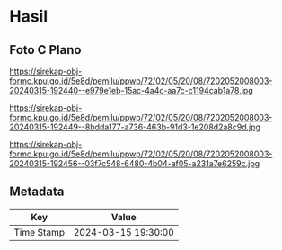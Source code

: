 # Hasil

## Foto C Plano

https://sirekap-obj-formc.kpu.go.id/5e8d/pemilu/ppwp/72/02/05/20/08/7202052008003-20240315-192440--e979e1eb-15ac-4a4c-aa7c-c1194cab1a78.jpg

https://sirekap-obj-formc.kpu.go.id/5e8d/pemilu/ppwp/72/02/05/20/08/7202052008003-20240315-192449--8bdda177-a736-463b-91d3-1e208d2a8c9d.jpg

https://sirekap-obj-formc.kpu.go.id/5e8d/pemilu/ppwp/72/02/05/20/08/7202052008003-20240315-192456--03f7c548-6480-4b04-af05-a231a7e6259c.jpg


## Metadata

| Key        | Value               |
| ---------- | ------------------- |
| Time Stamp | 2024-03-15 19:30:00 |



